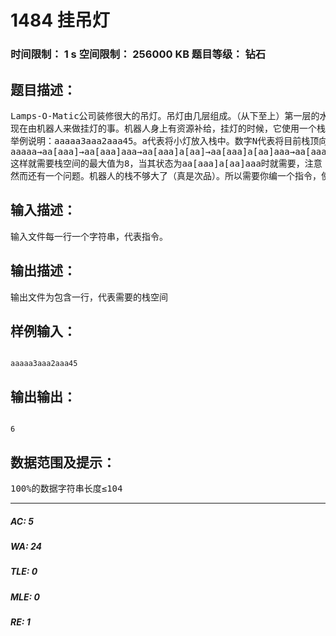 # 1484 挂吊灯   
### 时间限制： 1 s     空间限制： 256000 KB     题目等级： 钻石  
## 题目描述：  

<pre>
Lamps-O-Matic公司装修很大的吊灯。吊灯由几层组成。（从下至上）第一层的水晶灯直接挂在环上。把环集起来以后再挂到上一层的环上面，依此类推。最后一层是一个挂满了灯和小环的大环（废话）。
现在由机器人来做挂灯的事。机器人身上有资源补给，挂灯的时候，它使用一个栈来存储灯和环。一开始，这个栈是空的。机器人执行一个指令集来运作。这个指令集是一个字符串。
举例说明：aaaaa3aaa2aaa45。a代表将小灯放入栈中。数字N代表将目前栈顶向下的N个资源取出，组成一个环，然后放回栈顶。整个栈的流程如下。
aaaaa→aa[aaa]→aa[aaa]aaa→aa[aaa]a[aa]→aa[aaa]a[aa]aaa→aa[aaa]a[[aa]aaa]→END
这样就需要栈空间的最大值为8，当其状态为aa[aaa]a[aa]aaa时就需要，注意：环和灯都算一个。
然而还有一个问题。机器人的栈不够大了（真是次品）。所以需要你编一个指令，使吊灯的设计不变，让指令所需的栈空间越小越好。所谓的设计不变，就是指：假设在同一层环原来有4个部件：i1，i2，i3，i4，现在可以改成i4，i3，i1，i2或是其他排列，但是不能有部件增加或者减少。
</pre>
  
  
## 输入描述：  

<pre>
输入文件每一行一个字符串，代表指令。
</pre>
  
  
## 输出描述：  

<pre>
输出文件为包含一行，代表需要的栈空间
</pre>
  
  
## 样例输入：  

<pre><code>
aaaaa3aaa2aaa45
</code></pre>
  
  
## 输出输出：  

<pre><code>
6
</code></pre>
  
  
## 数据范围及提示：  

<pre>
100%的数据字符串长度≤104
</pre>
  
  
***  

##### AC: 5  
##### WA: 24  
##### TLE: 0  
##### MLE: 0  
##### RE: 1  
